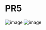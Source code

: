 # PR5

![image](https://github.com/ANAHEIM15/PR5/assets/88400021/d45ced0b-e7d6-4cf3-9ed1-2438da0b83c2)
![image](https://github.com/ANAHEIM15/PR5/assets/88400021/4a200ae2-5bcb-4896-b5b6-82cdeff6590d)

